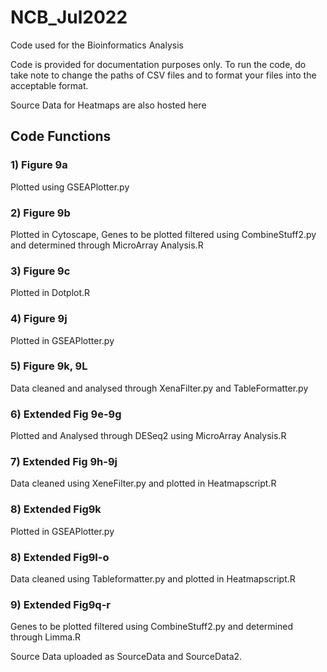 # NCB_Jul2022

Code used for the Bioinformatics Analysis 

Code is provided for documentation purposes only. To run the code, do take note to change the paths of CSV files and to format your files into the acceptable format. 

Source Data for Heatmaps are also hosted here

## Code Functions 

### 1) Figure 9a
Plotted using GSEAPlotter.py
### 2) Figure 9b
Plotted in Cytoscape, Genes to be plotted filtered using CombineStuff2.py and determined through MicroArray Analysis.R
### 3) Figure 9c 
Plotted in Dotplot.R
### 4) Figure 9j
Plotted in GSEAPlotter.py
### 5) Figure 9k, 9L
Data cleaned and analysed through XenaFilter.py and TableFormatter.py
### 6) Extended Fig 9e-9g
Plotted and Analysed through DESeq2 using MicroArray Analysis.R
### 7) Extended Fig 9h-9j
Data cleaned using XeneFilter.py and plotted in Heatmapscript.R
### 8) Extended Fig9k
Plotted in GSEAPlotter.py
### 8) Extended Fig9l-o
Data cleaned using Tableformatter.py and plotted in Heatmapscript.R
### 9) Extended Fig9q-r
Genes to be plotted filtered using CombineStuff2.py and determined through Limma.R

Source Data uploaded as SourceData and SourceData2.

